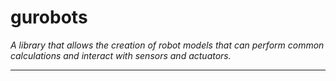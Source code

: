 gurobots
============
*A library that allows the creation of robot models that can perform common calculations and interact with sensors and actuators.*

---
